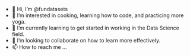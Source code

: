 - 👋 Hi, I’m @fundatasets
- 👀 I’m interested in cooking, learning how to code, and practicing more yoga.
- 🌱 I’m currently learning to get started in working in the Data Science field.
- 💞️ I’m looking to collaborate on how to learn more effectively.
- 📫 How to reach me ...

<!---
fundatasets/fundatasets is a ✨ special ✨ repository because its `README.md` (this file) appears on your GitHub profile.
You can click the Preview link to take a look at your changes.
--->
